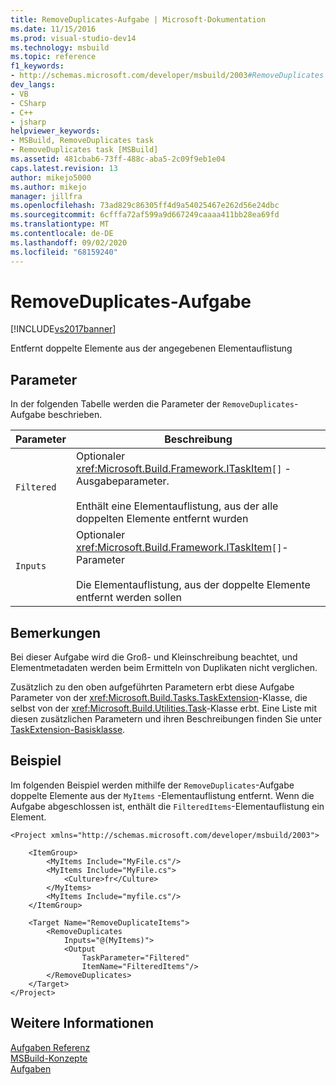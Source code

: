 ```yaml
---
title: RemoveDuplicates-Aufgabe | Microsoft-Dokumentation
ms.date: 11/15/2016
ms.prod: visual-studio-dev14
ms.technology: msbuild
ms.topic: reference
f1_keywords:
- http://schemas.microsoft.com/developer/msbuild/2003#RemoveDuplicates
dev_langs:
- VB
- CSharp
- C++
- jsharp
helpviewer_keywords:
- MSBuild, RemoveDuplicates task
- RemoveDuplicates task [MSBuild]
ms.assetid: 481cbab6-73ff-488c-aba5-2c09f9eb1e04
caps.latest.revision: 13
author: mikejo5000
ms.author: mikejo
manager: jillfra
ms.openlocfilehash: 73ad829c86305ff4d9a54025467e262d56e24dbc
ms.sourcegitcommit: 6cfffa72af599a9d667249caaaa411bb28ea69fd
ms.translationtype: MT
ms.contentlocale: de-DE
ms.lasthandoff: 09/02/2020
ms.locfileid: "68159240"
---
```

# <a name="removeduplicates-task"></a>RemoveDuplicates-Aufgabe
[!INCLUDE[vs2017banner](../includes/vs2017banner.md)]

Entfernt doppelte Elemente aus der angegebenen Elementauflistung  
  
## <a name="parameters"></a>Parameter  
 In der folgenden Tabelle werden die Parameter der `RemoveDuplicates`-Aufgabe beschrieben.  
  
|Parameter|Beschreibung|  
|---------------|-----------------|  
|`Filtered`|Optionaler <xref:Microsoft.Build.Framework.ITaskItem>`[]` -Ausgabeparameter.<br /><br /> Enthält eine Elementauflistung, aus der alle doppelten Elemente entfernt wurden|  
|`Inputs`|Optionaler <xref:Microsoft.Build.Framework.ITaskItem>`[]`-Parameter<br /><br /> Die Elementauflistung, aus der doppelte Elemente entfernt werden sollen|  
  
## <a name="remarks"></a>Bemerkungen  
 Bei dieser Aufgabe wird die Groß- und Kleinschreibung beachtet, und Elementmetadaten werden beim Ermitteln von Duplikaten nicht verglichen.  
  
 Zusätzlich zu den oben aufgeführten Parametern erbt diese Aufgabe Parameter von der <xref:Microsoft.Build.Tasks.TaskExtension>-Klasse, die selbst von der <xref:Microsoft.Build.Utilities.Task>-Klasse erbt. Eine Liste mit diesen zusätzlichen Parametern und ihren Beschreibungen finden Sie unter [TaskExtension-Basisklasse](../msbuild/taskextension-base-class.md).  
  
## <a name="example"></a>Beispiel  
 Im folgenden Beispiel werden mithilfe der `RemoveDuplicates`-Aufgabe doppelte Elemente aus der `MyItems` -Elementauflistung entfernt. Wenn die Aufgabe abgeschlossen ist, enthält die `FilteredItems`-Elementauflistung ein Element.  
  
```  
<Project xmlns="http://schemas.microsoft.com/developer/msbuild/2003">  
  
    <ItemGroup>  
        <MyItems Include="MyFile.cs"/>  
        <MyItems Include="MyFile.cs">  
            <Culture>fr</Culture>  
        </MyItems>  
        <MyItems Include="myfile.cs"/>  
    </ItemGroup>  
  
    <Target Name="RemoveDuplicateItems">  
        <RemoveDuplicates  
            Inputs="@(MyItems)">  
            <Output  
                TaskParameter="Filtered"  
                ItemName="FilteredItems"/>  
        </RemoveDuplicates>  
    </Target>  
</Project>  
```  
  
## <a name="see-also"></a>Weitere Informationen  
 [Aufgaben Referenz](../msbuild/msbuild-task-reference.md)   
 [MSBuild-Konzepte](../msbuild/msbuild-concepts.md)   
 [Aufgaben](../msbuild/msbuild-tasks.md)
